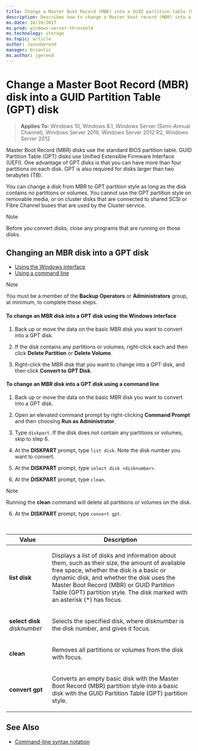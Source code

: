 ```yaml
---
title: Change a Master Boot Record (MBR) into a GUID partition table (GPT) disk
description: Describes how to change a Master boot record (MBR) into a GUID partition table (GPT) disk
ms.date: 10/10/2017
ms.prod: windows-server-threshold 
ms.technology: storage 
ms.topic: article 
author: JasonGerend 
manager: brianlic 
ms.author: jgerend 
---
```


# Change a Master Boot Record (MBR) disk into a GUID Partition Table (GPT) disk

> **Applies To:** Windows 10, Windows 8.1, Windows Server (Semi-Annual Channel), Windows Server 2016, Windows Server 2012 R2, Windows Server 2012

Master Boot Record (MBR) disks use the standard BIOS partition table. GUID Partition Table (GPT) disks use Unified Extensible Firmware Interface (UEFI). One advantage of GPT disks is that you can have more than four partitions on each disk. GPT is also required for disks larger than two terabytes (TB).

You can change a disk from MBR to GPT partition style as long as the disk contains no partitions or volumes.
You cannot use the GPT partition style on removable media, or on cluster disks that are connected to shared SCSI or Fibre Channel buses that are used by the Cluster service.

> [!NOTE]
> Before you convert disks, close any programs that are running on those disks.

## Changing an MBR disk into a GPT disk

-   [Using the Windows interface](#BKMK_WINUI)
-   [Using a command line](#BKMK_CMD)

> [!NOTE]
> You must be a member of the **Backup Operators** or **Administrators** group, at minimum, to complete these steps.

<a id="BKMK_WINUI"></a>
#### To change an MBR disk into a GPT disk using the Windows interface

1.  Back up or move the data on the basic MBR disk you want to convert into a GPT disk.

2.  If the disk contains any partitions or volumes, right-click each and then click **Delete Partition** or **Delete Volume**.

3.  Right-click the MBR disk that you want to change into a GPT disk, and then click **Convert to GPT Disk**.

<a id="BKMK_CMD"></a>
#### To change an MBR disk into a GPT disk using a command line

1.  Back up or move the data on the basic MBR disk you want to convert into a GPT disk.

2.  Open an elevated command prompt by right-clicking **Command Prompt**  and then choosing **Run as Administrator**.
3. Type `diskpart`. If the disk does not contain any partitions or volumes, skip to step 6.

4.  At the **DISKPART** prompt, type `list disk`. Note the disk number you want to convert.

5.  At the **DISKPART** prompt, type `select disk <disknumber>`.

6.  At the **DISKPART** prompt, type `clean`.

> [!NOTE]
> Running the **clean** command will delete all partitions or volumes on the disk.

6.  At the **DISKPART** prompt, type `convert gpt`.

<br />

| Value  | Description  |
| ----- | ----|
| <p>**list disk**</p> | <p>Displays a list of disks and information about them, such as their size, the amount of available free space, whether the disk is a basic or dynamic disk, and whether the disk uses the Master Boot Record (MBR) or GUID Partition Table (GPT) partition style. The disk marked with an asterisk (*) has focus.</p> |
| <p>**select disk** <em>disknumber</em></p> | <p>Selects the specified disk, where <em>disknumber</em> is the disk number, and gives it focus.</p> |
| <p>**clean**</p> | <p>Removes all partitions or volumes from the disk with focus.</p>  |
| <p>**convert gpt**</p>| <p>Converts an empty basic disk with the Master Boot Record (MBR) partition style into a basic disk with the GUID Partition Table (GPT) partition style.</p> |

## See Also

-   [Command-line syntax notation](https://technet.microsoft.com/library/cc742449(v=ws.11).aspx)


